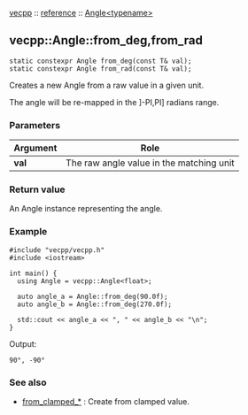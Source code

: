 [vecpp](../../) :: [reference](../) :: [Angle<typename\>](./)
## vecpp::Angle::from_deg,from_rad

```
static constexpr Angle from_deg(const T& val);
static constexpr Angle from_rad(const T& val);
```

Creates a new Angle from a raw value in a given unit.

The angle will be re-mapped in the ]-PI,PI] radians range.

### Parameters

Argument | Role
---------|---------------------------------
**val**  | The raw angle value in the matching unit

### Return value

An Angle instance representing the angle.

### Example

```
#include "vecpp/vecpp.h"
#include <iostream>

int main() {
  using Angle = vecpp::Angle<float>;

  auto angle_a = Angle::from_deg(90.0f);
  auto angle_b = Angle::from_deg(270.0f);

  std::cout << angle_a << ", " << angle_b << "\n";
}
```

Output:
```
90°, -90°
```

### See also

* [from_clamped_*](from_clamped.md) : Create from clamped value.